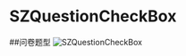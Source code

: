 # SZQuestionCheckBox
##问卷题型
![SZQuestionCheckBox](http://www.code4app.com/data/attachment/forum/201605/27/120722sxrx8dbffr9hzdif.gif)
